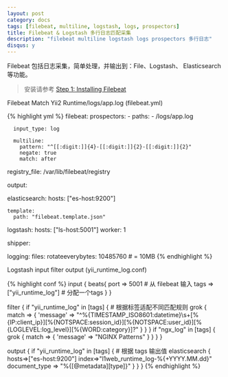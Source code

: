 ```yaml
---
layout: post
category: docs
tags: [filebeat, multiline, logstash, logs, prospectors]
title: Filebeat & Logstash 多行日志匹配采集
description: "filebeat multiline logstash logs prospectors 多行日志"
disqus: y
---
```


Filebeat 包括日志采集，简单处理，并输出到：File、Logstash、 Elasticsearch 等功能。

> 安装请参考 [Step 1: Installing Filebeat](https://www.elastic.co/guide/en/beats/filebeat/current/filebeat-installation.html)

Filebeat Match Yii2 Runtime/logs/app.log (filebeat.yml)

{% highlight yml %}
filebeat:
  prospectors:
    -
      paths:
        - /logs/app.log

      input_type: log

      multiline:
        pattern: "^[[:digit:]]{4}-[[:digit:]]{2}-[[:digit:]]{2}"
        negate: true
        match: after

  registry_file: /var/lib/filebeat/registry

output:

  elasticsearch:
    hosts: ["es-host:9200"]

    template:
      path: "filebeat.template.json"

  logstash:
    hosts: ["ls-host:5001"]
    worker: 1

shipper:

logging:
  files:
    rotateeverybytes: 10485760 # = 10MB
{% endhighlight %}

Logstash input filter output (yii_runtime_log.conf)

{% highlight conf %}
input {
  beats{
    port => 5001 # 从 filebeat 输入
    tags => ["yii_runtime_log"] # 分配一个tags
  }
}

filter {
 if "yii_runtime_log" in [tags] { # 根据标签适配不同匹配规则
    grok {
      match => {
        'message' => "^%{TIMESTAMP_ISO8601:datetime}\s+\[%{IP:client_ip}\]\[%{NOTSPACE:session_id}\]\[%{NOTSPACE:user_id}\]\[%{LOGLEVEL:log_level}\]\[%{WORD:category}\]?"
      }
    }
  }
  if "ngx_log" in [tags] {
     grok {
       match => {
         'message' => "NGINX Patterns"
       }
     }
   }
}

output {
  if "yii_runtime_log" in [tags] { # 根据 tags 输出值
    elasticsearch {
      hosts=>["es-host:9200"]
      index=>"l1web_runtime_log-%{+YYYY.MM.dd}"
      document_type => "%{[@metadata][type]}"
    }
  }
}
{% endhighlight %}
